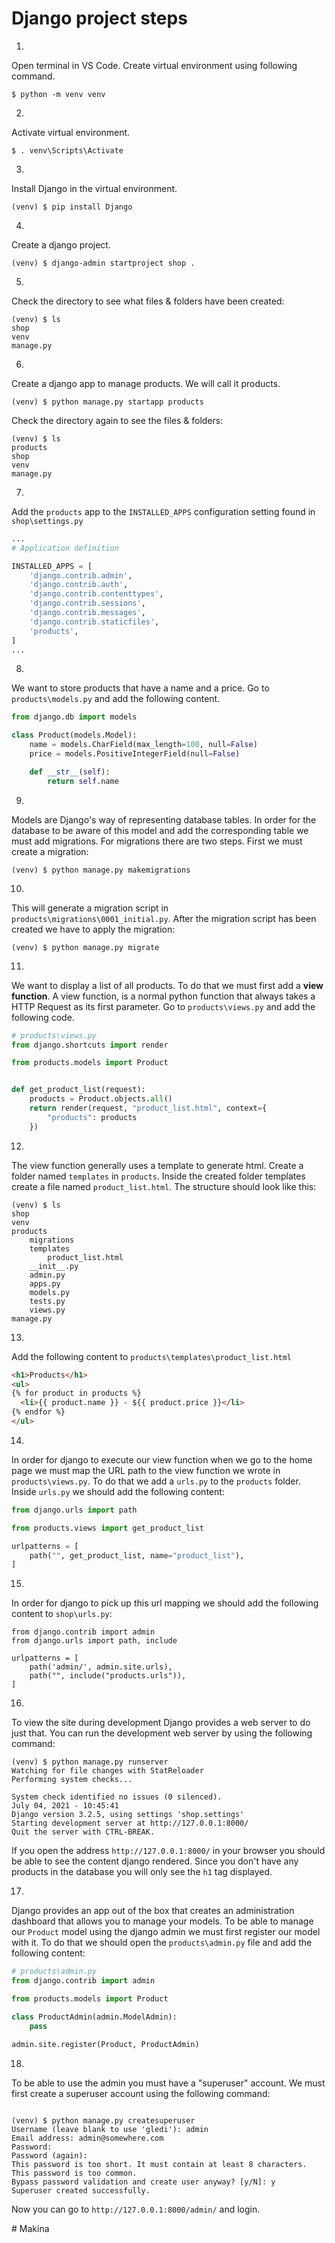 # Django project steps

1) 
Open terminal in VS Code. Create virtual environment using following command.

```shell
$ python -m venv venv
```

2) 
Activate virtual environment.

```shell
$ . venv\Scripts\Activate
```

3)
Install Django in the virtual environment.

```shell
(venv) $ pip install Django
```

4)
Create a django project.

```shell
(venv) $ django-admin startproject shop .
```

5)
Check the directory to see what files & folders have been created:

```shell
(venv) $ ls
shop
venv
manage.py
```

6)
Create a django app to manage products. We will call it products.

```shell
(venv) $ python manage.py startapp products
```

Check the directory again to see the files & folders:

```shell
(venv) $ ls
products
shop
venv
manage.py
```

7)
Add the `products` app to the `INSTALLED_APPS` configuration setting found in `shop\settings.py`

```python
...
# Application definition

INSTALLED_APPS = [
    'django.contrib.admin',
    'django.contrib.auth',
    'django.contrib.contenttypes',
    'django.contrib.sessions',
    'django.contrib.messages',
    'django.contrib.staticfiles',
    'products',
]
...
```

8)
We want to store products that have a name and a price. Go to `products\models.py` and add the following content.

```python
from django.db import models

class Product(models.Model):
    name = models.CharField(max_length=100, null=False)
    price = models.PositiveIntegerField(null=False)

    def __str__(self):
        return self.name
```

9)
Models are Django's way of representing database tables. In order for the database to be aware of this model and add the corresponding table we must add migrations. For migrations there are two steps. First we must create a migration:

```shell
(venv) $ python manage.py makemigrations
```

10)
This will generate a migration script in `products\migrations\0001_initial.py`. After the migration script has been created we have to apply the migration:

```shell
(venv) $ python manage.py migrate
```

11)
We want to display a list of all products. To do that we must first add a **view function**. A view function, is a normal python function that always takes a HTTP Request as its first parameter. Go to `products\views.py` and add the following code.

```python
# products\views.py
from django.shortcuts import render

from products.models import Product


def get_product_list(request):
    products = Product.objects.all()
    return render(request, "product_list.html", context={
        "products": products
    })
```

12)
The view function generally uses a template to generate html. Create a folder named `templates` in `products`. Inside the created folder templates create a file named `product_list.html`. The structure should look like this:

```shell
(venv) $ ls
shop
venv
products
    migrations
    templates
        product_list.html
    __init__.py
    admin.py
    apps.py
    models.py
    tests.py
    views.py
manage.py
```

13)
Add the following content to `products\templates\product_list.html`

```html
<h1>Products</h1>
<ul>
{% for product in products %}
  <li>{{ product.name }} - ${{ product.price }}</li>
{% endfor %}
</ul>
```

14)
In order for django to execute our view function when we go to the home page we must map the URL path to the view function we wrote in `products\views.py`. To do that we add a `urls.py` to the `products` folder. Inside `urls.py` we should add the following content:

```python
from django.urls import path

from products.views import get_product_list

urlpatterns = [
    path("", get_product_list, name="product_list"),
]

```

15)
In order for django to pick up this url mapping we should add the following content to `shop\urls.py`:

```
from django.contrib import admin
from django.urls import path, include

urlpatterns = [
    path('admin/', admin.site.urls),
    path("", include("products.urls")),
]
```

16)
To view the site during development Django provides a web server to do just that. You can run the development web server by using the following command:

```shell
(venv) $ python manage.py runserver
Watching for file changes with StatReloader
Performing system checks...

System check identified no issues (0 silenced).
July 04, 2021 - 10:45:41
Django version 3.2.5, using settings 'shop.settings'
Starting development server at http://127.0.0.1:8000/
Quit the server with CTRL-BREAK.
```

If you open the address `http://127.0.0.1:8000/` in your browser you should be able to see the content django rendered. Since you don't have any products in the database you will only see the `h1` tag displayed.

17)
Django provides an app out of the box that creates an administration dashboard that allows you to manage your models. To be able to manage our `Product` model using the django admin we must first register our model with it. To do that we should open the `products\admin.py` file and add the following content:

```python
# products\admin.py
from django.contrib import admin

from products.models import Product

class ProductAdmin(admin.ModelAdmin):
    pass

admin.site.register(Product, ProductAdmin)
```

18)
To be able to use the admin you must have a "superuser" account. We must first create a superuser account using the following command:

```shell

(venv) $ python manage.py createsuperuser
Username (leave blank to use 'gledi'): admin
Email address: admin@somewhere.com
Password:
Password (again):
This password is too short. It must contain at least 8 characters.
This password is too common.
Bypass password validation and create user anyway? [y/N]: y
Superuser created successfully.
```

Now you can go to `http://127.0.0.1:8000/admin/` and login.

#   M a k i n a  
 